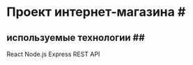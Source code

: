 # Проект интернет-магазина #</br>
## используемые технологии ## </br>
React
Node.js
Express
REST API

